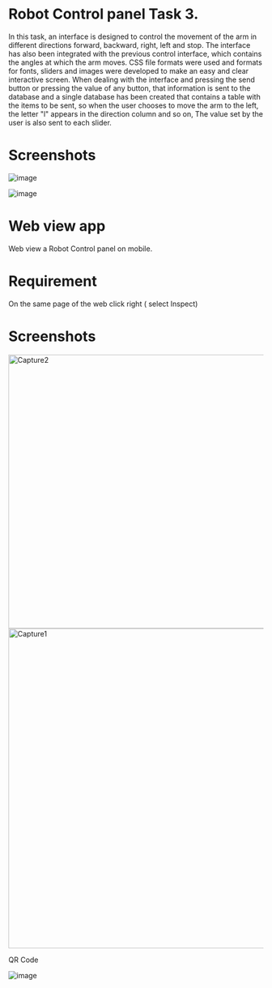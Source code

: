 
# Robot Control panel Task 3.

In this task, an interface is designed to control the movement of the arm in different directions forward, backward, right, left and stop. The interface has also been integrated with the previous control interface, which contains the angles at which the arm moves. CSS file formats were used and formats for fonts, sliders and images were developed to make an easy and clear interactive screen. When dealing with the interface and pressing the send button or pressing the value of any button, that information is sent to the database and a single database has been created that contains a table with the items to be sent, so when the user chooses to move the arm to the left, the letter "l" appears in the direction column and so on, The value set by the user is also sent to each slider.


# Screenshots 

![image](https://user-images.githubusercontent.com/50388183/124150008-ce3eb680-da99-11eb-81e3-32c5c5075dad.png)


![image](https://user-images.githubusercontent.com/50388183/124150063-de569600-da99-11eb-984a-940fbfc5edbb.png)


# Web view app 

Web view a Robot Control panel on mobile.

# Requirement 
 On the same page of the web click right ( select Inspect)
 
 # Screenshots
<img width="541" alt="Capture2" src="https://user-images.githubusercontent.com/50388183/124144890-08f22000-da95-11eb-8196-48eb931c6ab4.PNG">



<img width="632" alt="Capture1" src="https://user-images.githubusercontent.com/50388183/124144941-13141e80-da95-11eb-89c6-f5976be6fe17.PNG">


QR Code 

![image](https://user-images.githubusercontent.com/50388183/124145478-81f17780-da95-11eb-9e5f-4f57229a5b61.png)
